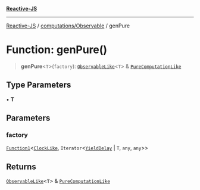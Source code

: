 [**Reactive-JS**](../../../README.md)

***

[Reactive-JS](../../../README.md) / [computations/Observable](../README.md) / genPure

# Function: genPure()

> **genPure**\<`T`\>(`factory`): [`ObservableLike`](../../interfaces/ObservableLike.md)\<`T`\> & [`PureComputationLike`](../../interfaces/PureComputationLike.md)

## Type Parameters

• **T**

## Parameters

### factory

[`Function1`](../../../functions/type-aliases/Function1.md)\<[`ClockLike`](../../../utils/interfaces/ClockLike.md), `Iterator`\<[`YieldDelay`](../../../utils/classes/YieldDelay.md) \| `T`, `any`, `any`\>\>

## Returns

[`ObservableLike`](../../interfaces/ObservableLike.md)\<`T`\> & [`PureComputationLike`](../../interfaces/PureComputationLike.md)
